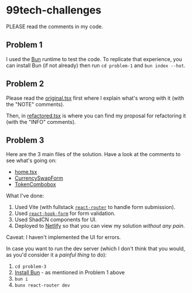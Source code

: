 # 99tech-challenges

PLEASE read the comments in my code.

## Problem 1

I used the [Bun](https://bun.sh) runtime to test the code.
To replicate that experience, you can install Bun (if not already) then run `cd problem-1` and `bun index --hot`.

## Problem 2

Please read the [original.tsx](./problem-2/original.tsx) first where I explain what's wrong with it (with the "NOTE" comments).

Then, in [refactored.tsx](./problem-2/refactored.tsx) is where you can find my proposal for refactoring it (with the "INFO" comments).

## Problem 3

Here are the 3 main files of the solution. Have a look at the comments to see what's going on:

- [home.tsx](./problem-3/app/routes/home.tsx)
- [CurrencySwapForm](./problem-3/app/components/CurrencySwapForm.tsx)
- [TokenCombobox](./problem-3/app/components/TokenCombobox.tsx)

What I've done:

1. Used Vite (with fullstack [`react-router`](https://reactrouter.com/start/modes) to handle form submission).
2. Used [`react-hook-form`](https://react-hook-form.com/) for form validation.
3. Used ShadCN components for UI.
4. Deployed to [Netlify](https://problem-3.netlify.app) so that you can view my solution _without any pain_.

Caveat: I haven't implemented the UI for errors.

In case you want to run the dev server (which I don't think that you would, as you'd consider it a _painful thing_ to do):

1. `cd problem-3`
2. [Install Bun](https://bun.sh/docs/installation) - as mentioned in Problem 1 above
3. `bun i`
4. `bunx react-router dev`

